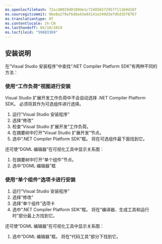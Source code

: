 ```yaml
---
ms.openlocfilehash: 72acd0029d0189de1c724856572957f111b9d18f
ms.sourcegitcommit: 0be8a279af6d8a43e03141e349d3efd5d35f8767
ms.translationtype: HT
ms.contentlocale: zh-CN
ms.lasthandoff: 04/18/2019
ms.locfileid: "59803369"
---
```

## <a name="installation-instructions"></a>安装说明 

在“Visual Studio 安装程序”中查找“.NET Compiler Platform SDK”有两种不同的方法：

### <a name="install-using-the-workloads-view"></a>使用“工作负荷”视图进行安装

Visual Studio 扩展开发工作负荷中不会自动选择 .NET Compiler Platform SDK。 必须将其作为可选组件进行选择。

1. 运行“Visual Studio 安装程序” 
1. 选择“修改” 
1. 检查“Visual Studio 扩展开发”工作负荷。
1. 在摘要树中打开“Visual Studio 扩展开发”节点。
1. 选中“.NET Compiler Platform SDK”框。 将在可选组件最下面找到它。

还可使“DGML 编辑器”在可视化工具中显示关系图：

1. 在摘要树中打开“单个组件”节点。
1. 选中“DGML 编辑器”框

### <a name="install-using-the-individual-components-tab"></a>使用“单个组件”选项卡进行安装

1. 运行“Visual Studio 安装程序” 
1. 选择“修改” 
1. 选择“单个组件”选项卡 
1. 选中“.NET Compiler Platform SDK”框。 将在“编译器、生成工具和运行时”部分最上方找到它。

还可使“DGML 编辑器”在可视化工具中显示关系图：

1. 选中“DGML 编辑器”框。 将在“代码工具”部分下找到它。
